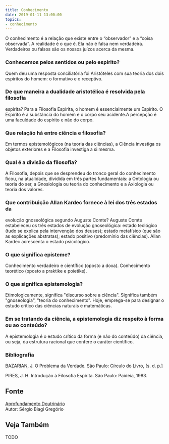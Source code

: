 ```yaml
---
title: Conhecimento
date: 2019-01-11 13:00:00
topics: 
- conhecimento
---
```


O conhecimento é a relação que existe entre o “observador” e a “coisa
observada”. A realidade é o que é. Ela não é falsa nem verdadeira.
Verdadeiros ou falsos são os nossos juízos acerca da mesma.

### Conhecemos pelos sentidos ou pelo espírito?
Quem deu uma resposta conciliatória foi Aristóteles com sua teoria dos
dois espíritos do homem: o formativo e o receptivo.

### De que maneira a dualidade aristotélica é resolvida pela filosofia
espírita?
Para a Filosofia Espírita, o homem é essencialmente um Espírito. O
Espírito é a substância do homem e o corpo seu acidente.A percepção é
uma faculdade do espírito e não do corpo.

### Que relação há entre ciência e filosofia?
Em termos epistemológicos (na teoria das ciências), a Ciência investiga
os objetos exteriores e a Filosofia investiga a si mesma.

### Qual é a divisão da filosofia?
A Filosofia, depois que se desprendeu do tronco geral do conhecimento
ficou, na atualidade, dividida em três partes fundamentais: a Ontologia
ou teoria do ser, a Gnosiologia ou teoria do conhecimento e a Axiologia
ou teoria dos valores.

### Que contribuição Allan Kardec fornece à lei dos três estados da
evolução gnoseológica segundo Auguste Comte?
Auguste Comte estabeleceu os três estados de evolução gnoseológica:
estado teológico (tudo se explica pela intervenção dos deuses); estado
metafísico (que são as explicações abstratas); estado positivo
(predomínio das ciências). Allan Kardec acrescenta o estado psicológico.

### O que significa episteme?
Conhecimento verdadeiro e científico (oposto a doxa). Conhecimento
teorético (oposto a praktike e poietike).

### O que significa epistemologia?
Etimologicamente, significa "discurso sobre a ciência". Significa também
"gnoseologia", "teoria do conhecimento". Hoje, emprega-se para designar
o estudo crítico das ciências naturais e matemáticas.

### Em se tratando da ciência, a epistemologia diz respeito à forma ou ao conteúdo?
A epistemologia é o estudo crítico da forma (e não do conteúdo) da
ciência, ou seja, da estrutura racional que confere o caráter
científico.

### Bibliografia
BAZARIAN, J. O Problema da Verdade. São Paulo: Círculo do Livro, \[s.
d. p.\]

PIRES, J. H. Introdução à Filosofia Espírita. São Paulo: Paidéia,
1983.

## Fonte
[Aprofundamento Doutrinário](https://sites.google.com/view/aprofundamentodoutrinario/teoria-espírita-do-conhecimento)  
Autor: Sérgio Biagi Gregório



## Veja Também
TODO


